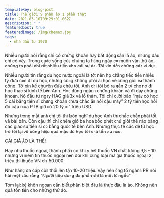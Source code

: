 ```yaml
---
templateKey: blog-post
title: Thế giới 9 phần ảo 1 phần thật
date: 2021-03-10T09:29:01.062Z
description: " "
featuredpost: true
featuredimage: /img/chemex.jpg
tags:
  - nhà đầu tư 1970
---
```

Nhiều người nói rằng chỉ có chứng khoán hay bất động sản là ảo, nhưng đâu chỉ có vậy. Trong cuộc sống của chúng ta hàng ngày có muôn vàn thứ ảo, chúng ta phải chi rất nhiều tiền cho cái sự ảo. Tôi xin dẫn chứng các ví dụ:

Nhiều người tin rằng du học nước ngoài là tốt nên họ chẳng tiếc tiền nhiều tỷ đưa con đi du học, nhưng cũng không phải ai học về cũng giỏi và thành công. Tôi xin kể chuyện đứa cháu tôi. Anh chị tôi bỏ ra gần 2 tỷ cho nó đi học thạc sĩ kinh tế bên Anh. Học đúng ngành chứng khoán và đi dạy chứng khoán. Nó đầu tư ngay HAG giá 3x và lỗ thảm. Tôi chỉ cười bảo “mày có học 5 cái bằng tiến sĩ chứng khoán chưa chắc ăn nổi cậu mày” 2 tỷ tiền học hồi đó cậu mua PTB giờ có 20 tỷ = 1 triệu USD.

Nhưng trong mắt anh chị tôi thì luôn nghĩ du học Anh thì chắc chắn phải tốt và bài bản. Còn cậu thì chỉ chém gió ba hoa bốc phét chứ giỏi thế nào bằng các giáo sư tiến sĩ có bằng quốc tế bên Anh. Nhưng thực tế các đệ tử học trò tôi lại vô cùng hiệu quả mặc dù học tôi chả tốn xu nào.

CÁI GIÁ ẢO LÀ THẾ!

Hay như thuốc ngoại, thành phần có khi y hệt thuốc VN chất lượng 9,5 - 10 nhưng vì niềm tin thuốc ngoại nên đôi khi cùng loại mà giá thuốc ngoại 2 triệu thì thuốc VN chỉ 50.000.

Như hàng đa cấp còn thổi lên tận 10-20 triệu. Vậy nên ông tổ ngành PR nói hài một câu rằng “Người tiêu dùng đa phần chỉ là một lũ ngốc”

Tóm lại: kẻ khôn ngoan cần biết phân biệt đâu là thực đâu là ảo. Không nên quá tốn tiền cho những thứ ảo.
